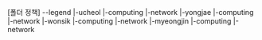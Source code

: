 [폴더 정책]
--legend
    |-ucheol
        |-computing
        |-network
    |-yongjae
        |-computing
        |-network
    |-wonsik
        |-computing
        |-network
    |-myeongjin
        |-computing
        |-network
